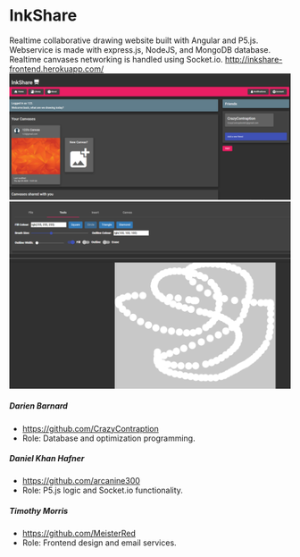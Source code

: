 # InkShare
Realtime collaborative drawing website built with Angular and P5.js. Webservice is made with express.js, NodeJS, and MongoDB database. Realtime canvases networking is handled using Socket.io. http://inkshare-frontend.herokuapp.com/
![Users Canvas Library](Capture.PNG)
![Canvas Example](Capture2.PNG)
##### Darien Barnard
* https://github.com/CrazyContraption
* Role: Database and optimization programming.
##### Daniel Khan Hafner
* https://github.com/arcanine300
* Role: P5.js logic and Socket.io functionality.
##### Timothy Morris
* https://github.com/MeisterRed
* Role: Frontend design and email services.
